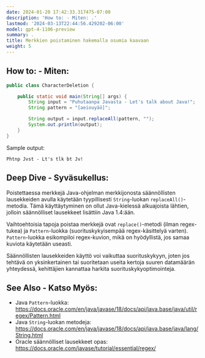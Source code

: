 ```yaml
---
date: 2024-01-20 17:42:33.317475-07:00
description: 'How to: - Miten: .'
lastmod: '2024-03-13T22:44:56.429202-06:00'
model: gpt-4-1106-preview
summary: .
title: Merkkien poistaminen hakemalla osumia kaavaan
weight: 5
---
```


## How to: - Miten:
```java
public class CharacterDeletion {

    public static void main(String[] args) {
        String input = "Puhutaanpa Javasta - Let's talk about Java!";
        String pattern = "[aeiouyäö]";

        String output = input.replaceAll(pattern, "");
        System.out.println(output);
    }
}
```
Sample output:
```
Phtnp Jvst - Lt's tlk bt Jv!
```

## Deep Dive - Syväsukellus:
Poistettaessa merkkejä Java-ohjelman merkkijonosta säännöllisten lausekkeiden avulla käytetään tyypillisesti `String`-luokan `replaceAll()`-metodia. Tämä käyttäytyminen on ollut Java-kielessä alkuajoista lähtien, jolloin säännölliset lausekkeet lisättiin Java 1.4:ään. 

Vaihtoehtoisia tapoja poistaa merkkejä ovat `replace()`-metodi (ilman regex-tukea) ja `Pattern`-luokka (suorituskykyisempää regex-käsittelyä varten). `Pattern`-luokka esikompiloi regex-kuvion, mikä on hyödyllistä, jos samaa kuviota käytetään useasti.

Säännöllisten lausekkeiden käyttö voi vaikuttaa suorituskykyyn, joten jos tehtävä on yksinkertainen tai suoritetaan useita kertoja suuren datamäärän yhteydessä, kehittäjien kannattaa harkita suorituskykyoptimointeja.

## See Also - Katso Myös:
- Java `Pattern`-luokka: https://docs.oracle.com/en/java/javase/18/docs/api/java.base/java/util/regex/Pattern.html
- Java `String`-luokan metodeja: https://docs.oracle.com/en/java/javase/18/docs/api/java.base/java/lang/String.html
- Oracle säännölliset lausekkeet opas: https://docs.oracle.com/javase/tutorial/essential/regex/

